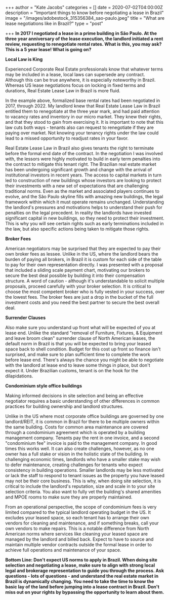 +++
author = "Kate Jacobs"
categories = []
date = 2020-07-02T04:00:00Z
description = "Important things to know before negotiating a lease in Brazil"
image = "/images/adobestock_315356384_sao-paulo.jpeg"
title = "What are lease negotiations like in Brazil?"
type = "post"

+++
**In 2017 I negotiated a lease in a prime building in São Paulo.  At the three year anniversary of the lease execution, the landlord initiated a rent review, requesting to renegotiate rental rates.  What is this, you may ask? This is a 5 year lease! What is going on?**

**Local Law is King**

Experienced Corporate Real Estate professionals know that whatever terms may be included in a lease, local laws can supersede any contract.  Although this can be true anywhere, it is especially noteworthy in Brazil.  Whereas US lease negotiations focus on locking in fixed terms and durations, Real Estate Lease Law in Brazil is more fluid.    

In the example above, formalized base rental rates had been negotiated in 2017, through 2022.  My landlord knew that Real Estate Lease Law in Brazil entitled them to renegotiate at the three year mark, and had paid attention to vacancy rates and inventory in our micro market. They knew their rights, and that they stood to gain from exercising it.  It is important to note that this law cuts both ways - tenants also can request to renegotiate if they are paying over market.  Not knowing your tenancy rights under the law could lead to a missed opportunity to readjust rates in your favor. 

Real Estate Lease Law in Brazil also gives tenants the right to terminate before the formal end date of the contract.  In the negotiation I was involved with, the lessors were highly motivated to build in early term penalties into the contract to mitigate this tenant right. The Brazilian real estate market has been undergoing significant growth and change with the arrival of institutional investors in recent years.  The access to capital markets in turn led to construction of new buildings whose investors are looking to protect their investments with a new set of expectations that are challenging traditional norms.  Even as the market and associated players continues to evolve, and the São Paulo skyline fills with amazing new buildings,  the legal framework within which it must operate remains unchanged.  Understanding the landlord's pressures and motivations helps to understand their push for penalties on the legal precedent.  In reality the landlords have invested significant capital in new buildings, so they need to protect their investment.  This is why you will see certain rights such as early terminations included in the law, but also specific actions being taken to mitigate those rights.

**Broker Fees**

American negotiators may be surprised that they are expected to pay their own broker fees as lessee.  Unlike in the US, where the landlord bears the burden of paying all brokers, in Brazil it is custom for each side of the table to pay for their own representation directly. I was presented with a proposal that included a sliding scale payment chart, motivating our brokers to secure the best deal possible by building it into their compensation structure.  A word of caution - although it's understandable to solicit multiple proposals, proceed carefully with your broker selection.  It is critical to choose the most competent broker who is fully vested in your success, over the lowest fees.  The broker fees are just a drop in the bucket of the full investment costs and you need the best partner to secure the best overall deal.

**Surrender Clauses**

Also make sure you understand up front what will be expected of you at lease end.  Unlike the standard "removal of Furniture, Fixtures, & Equipment and leave broom clean" surrender clause of North American leases, the default norm in Brazil is that you will be expected to bring your leased space back to shell condition. Budget for this cost up front so finance isn't surprised, and make sure to plan sufficient time to complete the work before lease end.  There's always the chance you might be able to negotiate with the landlord at lease end to leave some things in place, but don't expect it.  Under Brazilian customs, tenant is on the hook for the dilapidations.

**Condominium style office buildings**

Making informed decisions in site selection and being an effective negotiator requires a basic understanding of other differences in common practices for building ownership and landlord structures.

Unlike in the US where most corporate office buildings are governed by one landlord/REIT, it is common in Brazil for there to be multiple owners within the same building. Costs for common area maintenance are covered through a condominium agreement which is operated by a building management company.    Tenants pay the rent in one invoice, and a second "condominium fee" invoice is paid to the management company.  In good times this works well.  It can also create challenges, however, as no one owner has a full stake or vision in the holistic state of the building.  In challenging economic times, landlords who have a smaller stake may wish to defer maintenance, creating challenges for  tenants who expect consistency in building operations.  Smaller landlords may be less motivated or lack the staff to respond to tenant issues as the property you have leased may not be their core business. This is why, when doing site selection, it is critical to include the landlord's reputation, size and scale in to your site selection criteria. You also want to fully vet the building's shared amenities and MPOE rooms to make sure they are properly maintained.

From an operational perspective, the scope of condominium fees is very limited compared to the typical landlord operating budget in the US. It excludes your leased space, so each tenant has to arrange their own vendors for cleaning and maintenance, and if something breaks, call your own vendors to make repairs.  This is a notable difference from North American norms where services like cleaning your leased space are managed by the landlord and billed back.  Expect to have to source and maintain multiple vendor contracts outside the formal lease in order to achieve full operations and maintenance of your space.  

**Bottom Line:  Don't expect US norms to apply in Brazil.   When doing site selection and negotiating a lease, make sure to align with strong local legal and brokerage representation to guide you through the process.  Ask questions - lots of questions - and understand the real estate market in Brazil is dynamically changing.  You need to take the time to know the basic lay of the land before jumping into a lease contract in Brazil.  Don't miss out on your rights by bypassing the opportunity to learn about them.**

 